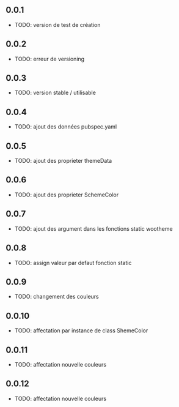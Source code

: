 ## 0.0.1  

* TODO: version de test de création  

## 0.0.2   

* TODO: erreur de versioning  

## 0.0.3  

* TODO: version stable / utilisable  

## 0.0.4  

* TODO: ajout des données pubspec.yaml  

## 0.0.5  

* TODO: ajout des proprieter themeData

## 0.0.6  

* TODO: ajout des proprieter SchemeColor  

## 0.0.7  

* TODO: ajout des argument dans les fonctions static wootheme

## 0.0.8  

* TODO: assign valeur par defaut fonction static  

## 0.0.9  

* TODO: changement des couleurs

## 0.0.10  

* TODO: affectation par instance de class ShemeColor

## 0.0.11  

* TODO: affectation nouvelle couleurs

## 0.0.12  

* TODO: affectation nouvelle couleurs

